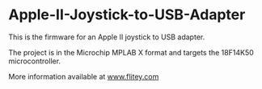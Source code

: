# Apple-II-Joystick-to-USB-Adapter
This is the firmware for an Apple II joystick to USB adapter. 

The project is in the Microchip MPLAB X format and targets the 18F14K50 microcontroller.

More information available at www.flitey.com


